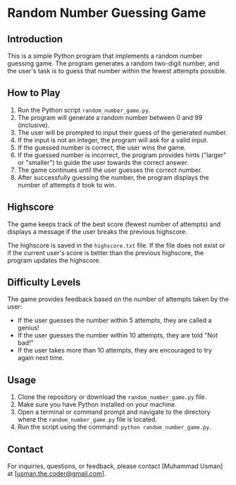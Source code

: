 # Random Number Guessing Game
## Introduction
This is a simple Python program that implements a random number guessing game. The program generates a random two-digit number, and the user's task is to guess that number within the fewest attempts possible.
## How to Play

1. Run the Python script `random_number_game.py`.
2. The program will generate a random number between 0 and 99 (inclusive).
3. The user will be prompted to input their guess of the generated number.
4. If the input is not an integer, the program will ask for a valid input.
5. If the guessed number is correct, the user wins the game.
6. If the guessed number is incorrect, the program provides hints ("larger" or "smaller") to guide the user towards the correct answer.
7. The game continues until the user guesses the correct number.
8. After successfully guessing the number, the program displays the number of attempts it took to win.

## Highscore

The game keeps track of the best score (fewest number of attempts) and displays a message if the user breaks the previous highscore.

The highscore is saved in the `highscore.txt` file. If the file does not exist or if the current user's score is better than the previous highscore, the program updates the highscore.

## Difficulty Levels

The game provides feedback based on the number of attempts taken by the user:
- If the user guesses the number within 5 attempts, they are called a genius!
- If the user guesses the number within 10 attempts, they are told "Not bad!"
- If the user takes more than 10 attempts, they are encouraged to try again next time.

## Usage

1. Clone the repository or download the `random_number_game.py` file.
2. Make sure you have Python installed on your machine.
3. Open a terminal or command prompt and navigate to the directory where the `random_number_game.py` file is located.
4. Run the script using the command: `python random_number_game.py`.

## Contact

For inquiries, questions, or feedback, please contact [Muhammad Usman] at [usman.the.coder@gmail.com].
